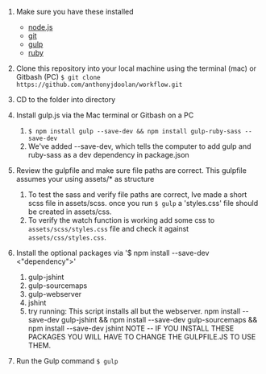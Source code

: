 1. Make sure you have these installed
	- [node.js](http://nodejs.org/)
	- [git](http://git-scm.com/)
	- [gulp](http://gulpjs.com/)
	- [ruby](http://gulpjs.com/)

2. Clone this repository into your local machine using the terminal (mac) or Gitbash (PC) `$ git clone https://github.com/anthonyjdoolan/workflow.git`
3. CD to the folder into directory
4. Install gulp.js via the Mac terminal or Gitbash on a PC 
	1. `$ npm install gulp --save-dev && npm install gulp-ruby-sass --save-dev`
	2. We've added --save-dev, which tells the computer to add gulp and ruby-sass as a dev dependency in package.json
5. Review the gulpfile and make sure file paths are correct. This gulpfile assumes your using assets/* as structure
	1. To test the sass and verify file paths are correct, Ive made a short scss file in assets/scss. 
		once you run `$ gulp` a 'styles.css' file should be created in assets/css. 
	2. To verify the watch function is working add some css to `assets/scss/styles.css` file and check it against `assets/css/styles.css`.
6. Install the optional packages via '$ npm install --save-dev <"dependency">'
	1. gulp-jshint
	3. gulp-sourcemaps
	4. gulp-webserver
	5. jshint
	6. try running: This script installs all but the webserver. 
		npm install --save-dev gulp-jshint && npm install --save-dev gulp-sourcemaps && npm install --save-dev jshint
		NOTE -- IF YOU INSTALL THESE PACKAGES YOU WILL HAVE TO CHANGE THE GULPFILE.JS TO USE THEM.
7. Run the Gulp command  `$ gulp`